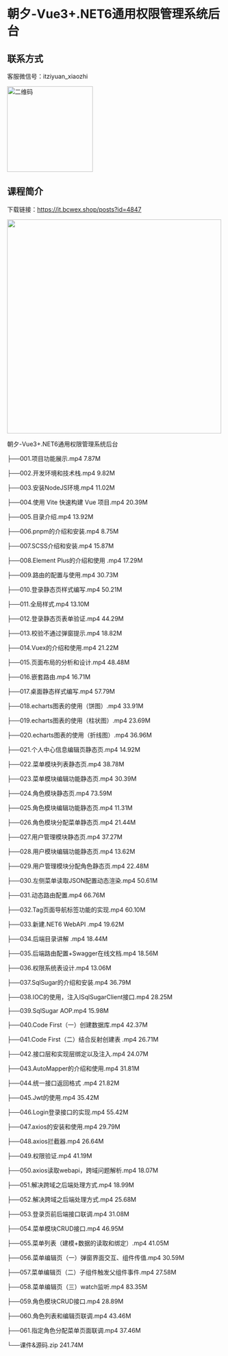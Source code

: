 # 朝夕-Vue3+.NET6通用权限管理系统后台

## 联系方式

客服微信号：itziyuan_xiaozhi

<img src="https://ziyuanyun.oss-cn-guangzhou.aliyuncs.com/common/20240614073449/666b82192834a.jpg" width="200" height="200" alt="二维码">

## 课程简介

下载链接：https://it.bcwex.shop/posts?id=4847

<img src="https://ziyuanyun.oss-cn-guangzhou.aliyuncs.com/yun/20241201153848/674c128827ac5.jpg" width="500" alt="">

  

 朝夕-Vue3+.NET6通用权限管理系统后台

 ├──001.项目功能展示.mp4 7.87M

 ├──002.开发环境和技术栈.mp4 9.82M

 ├──003.安装NodeJS环境.mp4 11.02M

 ├──004.使用 Vite 快速构建 Vue 项目.mp4 20.39M

 ├──005.目录介绍.mp4 13.92M

 ├──006.pnpm的介绍和安装.mp4 8.75M

 ├──007.SCSS介绍和安装.mp4 15.87M

 ├──008.Element Plus的介绍和使用 .mp4 17.29M

 ├──009.路由的配置与使用.mp4 30.73M

 ├──010.登录静态页样式编写.mp4 50.21M

 ├──011.全局样式.mp4 13.10M

 ├──012.登录静态页表单验证.mp4 44.29M

 ├──013.校验不通过弹窗提示.mp4 18.82M

 ├──014.Vuex的介绍和使用.mp4 21.22M

 ├──015.页面布局的分析和设计.mp4 48.48M

 ├──016.嵌套路由.mp4 16.71M

 ├──017.桌面静态样式编写.mp4 57.79M

 ├──018.echarts图表的使用（饼图）.mp4 33.91M

 ├──019.echarts图表的使用（柱状图）.mp4 23.69M

 ├──020.echarts图表的使用（折线图）.mp4 36.96M

 ├──021.个人中心信息编辑页静态页.mp4 14.92M

 ├──022.菜单模块列表静态页.mp4 38.78M

 ├──023.菜单模块编辑功能静态页.mp4 30.39M

 ├──024.角色模块静态页.mp4 73.59M

 ├──025.角色模块编辑功能静态页.mp4 11.31M

 ├──026.角色模块分配菜单静态页.mp4 21.44M

 ├──027.用户管理模块静态页.mp4 37.27M

 ├──028.用户模块编辑功能静态页.mp4 13.62M

 ├──029.用户管理模块分配角色静态页.mp4 22.48M

 ├──030.左侧菜单读取JSON配置动态渲染.mp4 50.61M

 ├──031.动态路由配置.mp4 66.76M

 ├──032.Tag页面导航标签功能的实现.mp4 60.10M

 ├──033.新建.NET6 WebAPI .mp4 19.62M

 ├──034.后端目录讲解 .mp4 18.44M

 ├──035.后端路由配置+Swagger在线文档.mp4 18.56M

 ├──036.权限系统表设计.mp4 13.06M

 ├──037.SqlSugar的介绍和安装.mp4 36.79M

 ├──038.IOC的使用，注入ISqlSugarClient接口.mp4 28.25M

 ├──039.SqlSugar AOP.mp4 15.98M

 ├──040.Code First（一）创建数据库.mp4 42.37M

 ├──041.Code First（二）结合反射创建表 .mp4 26.71M

 ├──042.接口层和实现层绑定以及注入.mp4 24.07M

 ├──043.AutoMapper的介绍和使用.mp4 31.81M

 ├──044.统一接口返回格式 .mp4 21.82M

 ├──045.Jwt的使用.mp4 35.42M

 ├──046.Login登录接口的实现.mp4 55.42M

 ├──047.axios的安装和使用.mp4 29.79M

 ├──048.axios拦截器.mp4 26.64M

 ├──049.权限验证.mp4 41.19M

 ├──050.axios读取webapi，跨域问题解析.mp4 18.07M

 ├──051.解决跨域之后端处理方式.mp4 18.99M

 ├──052.解决跨域之后端处理方式.mp4 25.68M

 ├──053.登录页前后端接口联调.mp4 31.08M

 ├──054.菜单模块CRUD接口.mp4 46.95M

 ├──055.菜单列表（建模+数据的读取和绑定）.mp4 41.05M

 ├──056.菜单编辑页（一）弹窗界面交互、组件传值.mp4 30.59M

 ├──057.菜单编辑页（二）子组件触发父组件事件.mp4 27.58M

 ├──058.菜单编辑页（三）watch监听.mp4 83.35M

 ├──059.角色模块CRUD接口.mp4 28.89M

 ├──060.角色列表和编辑页联调.mp4 43.46M

 ├──061.指定角色分配菜单页面联调.mp4 37.46M

 └──课件&amp;源码.zip 241.74M

  